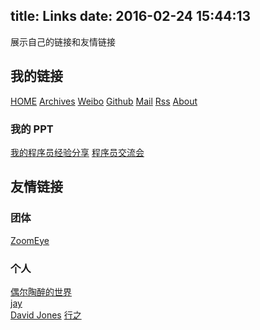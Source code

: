 title: Links
date: 2016-02-24 15:44:13
---

展示自己的链接和友情链接

## 我的链接
[HOME](/)
[Archives](/archives)
[Weibo](http://www.weibo.com/p/1005051896403155)
[Github](https://github.com/shenqihui)
[Mail](mailto:c2hlbnFpaHVpMDkyMEBnbWFpbC5jb20K)
[Rss](/atom.xml)
[About](/about)

### 我的 PPT
[我的程序员经验分享](http://blog.shenqh.com/ppt/experience/)
[程序员交流会](http://blog.shenqh.com/ppt/the_pragmatic_programmer)

## 友情链接

### 团体
[ZoomEye](https://www.zoomeye.org/)  

### 个人
[偶尔陶醉的世界](http://www.stutostu.com/)  
[jay](http://www.devjay.com/)  
[David Jones](http://blog.davidkk.com/)
[行之](http://lvyaojia.sinaapp.com/)



<script type="text/javascript" charset="utf-8" async defer>
  setTimeout(function() {
    if(document && document.querySelectorAll) {
      Array.prototype.forEach.call(document.querySelectorAll('[href^="http"]'), function(elem) {
        if(elem.setAttribute) {
          elem.setAttribute('target','_blank');
        }
      });
    }
  }, 100);
</script>
